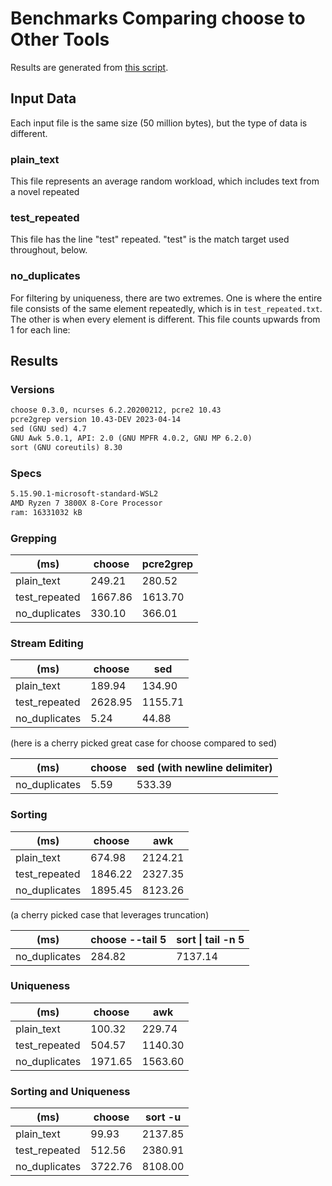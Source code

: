 # Benchmarks Comparing choose to Other Tools

Results are generated from [this script](./gen_perf_stats.bash).

## Input Data

Each input file is the same size (50 million bytes), but the type of data is different.

### plain_text

This file represents an average random workload, which includes text from a novel repeated

### test_repeated

This file has the line "test" repeated. "test" is the match target used throughout, below.

### no_duplicates

For filtering by uniqueness, there are two extremes. One is where the entire file consists of the same element repeatedly, which is in `test_repeated.txt`. The other is when every element is different. This file counts upwards from 1 for each line:

## Results

### Versions
```txt
choose 0.3.0, ncurses 6.2.20200212, pcre2 10.43
pcre2grep version 10.43-DEV 2023-04-14
sed (GNU sed) 4.7
GNU Awk 5.0.1, API: 2.0 (GNU MPFR 4.0.2, GNU MP 6.2.0)
sort (GNU coreutils) 8.30
```
### Specs
```txt
5.15.90.1-microsoft-standard-WSL2
AMD Ryzen 7 3800X 8-Core Processor
ram: 16331032 kB
```

### Grepping

| (ms)             | choose | pcre2grep  |
|------------------|--------|------------|
| plain_text       | 249.21 | 280.52 | 
| test_repeated    | 1667.86 | 1613.70 | 
| no_duplicates    | 330.10 | 366.01 | 

### Stream Editing

| (ms)             | choose | sed  |
|------------------|--------|------|
| plain_text       | 189.94 | 134.90 | 
| test_repeated    | 2628.95 | 1155.71 | 
| no_duplicates    | 5.24 | 44.88 | 

(here is a cherry picked great case for choose compared to sed)

| (ms)             | choose | sed (with newline delimiter) |
|------------------|--------|------|
| no_duplicates    | 5.59 | 533.39 | 

### Sorting

| (ms)             | choose | awk  |
|------------------|--------|------|
| plain_text       | 674.98 | 2124.21 | 
| test_repeated    | 1846.22 | 2327.35 | 
| no_duplicates    | 1895.45 | 8123.26 | 

(a cherry picked case that leverages truncation)


| (ms)             | choose --tail 5 | sort \| tail -n 5 |
|------------------|--------|------|
| no_duplicates    | 284.82 | 7137.14 | 

### Uniqueness

| (ms)             | choose | awk |
|------------------|--------|-----|
| plain_text       | 100.32 | 229.74 | 
| test_repeated    | 504.57 | 1140.30 | 
| no_duplicates    | 1971.65 | 1563.60 | 

### Sorting and Uniqueness

| (ms)             | choose | sort -u |
|------------------|--------|---------|
| plain_text       | 99.93 | 2137.85 | 
| test_repeated    | 512.56 | 2380.91 | 
| no_duplicates    | 3722.76 | 8108.00 | 
